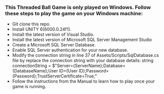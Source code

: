 ### This Threaded Ball Game is only played on Windows. Follow these steps to play the game on your Windows machine:
* Git clone this repo.
* Install UNITY 6(6000.0.24f1).
* Install the latest version of Visual Studio.
* Install the latest version of Microsoft SQL Server Management Studio
* Create a Microsoft SQL Server Database.
* Enable SQL Server authentication for your new database.
* Modify the connection string in line 37 of Assets/Scripts/SqlDatabase.cs file by replace the connection string with your database details: string connectionString = $"Server={ServerName};Database={DatabaseName};User ID={User ID};Password={Password};TrustServerCertificate=True;"
* Follow the instructions from the Manual to learn how to play once your game is running.
